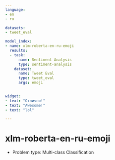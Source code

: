 ```yaml
---
language: 
- en
- ru

datasets:
- tweet_eval

model_index:
- name: xlm-roberta-en-ru-emoji
  results:
  - task: 
      name: Sentiment Analysis
      type: sentiment-analysis
    dataset:
      name: Tweet Eval
      type: tweet_eval
      args: emoji
      

widget:
- text: "Отлично!"
- text: "Awesome!"
- text: "lol"

---
```


# xlm-roberta-en-ru-emoji 
- Problem type: Multi-class Classification